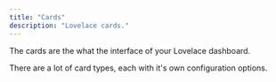 ```yaml
---
title: "Cards"
description: "Lovelace cards."
---
```


The cards are the what the interface of your Lovelace dashboard.

There are a lot of card types, each with it's own configuration options.